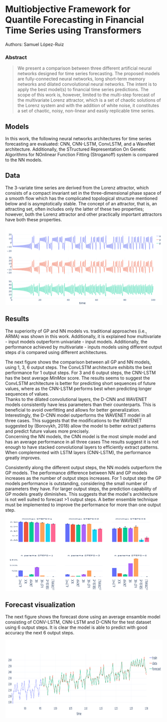 # Multiobjective Framework for Quantile Forecasting in Financial Time Series using Transformers


Authors: Samuel López-Ruiz

### Abstract
> We present a comparison between three different artificial neural networks designed for time series forecasting. The proposed models are fully-connected neural networks, long short-term memory networks and dilated convolutional neural networks. The intent is to apply the best model(s) to financial time series predictions. The scope of this work is, however, limited to the multi-step forecast of the multivariate Lorenz attractor, which is a set of chaotic solutions of the Lorenz system and with the addition of white noise, it constitutes a set of chaotic, noisy, non-linear and easily replicable time series. 

## Models
In this work, the following neural networks architectures for time series forecasting are evaluated: CNN, CNN-LSTM, ConvLSTM, and a WaveNet architecture. Additionally, the STructured Representation On Genetic Algorithms for NOnlinear Function Fitting (Stroganoff) system is compared to the NN models. 


## Data
The 3-variate time series are derived from the Lorenz attractor, which consists of a compact invariant set in the three-dimensional phase space of a smooth flow which has the complicated topological structure mentioned below and is asymptotically stable. The concept of an attractor, that is, an attracting set, often includes only the latter of these two properties; however, both the Lorenz attractor and other practically important attractors have both these properties.

<img src="https://github.com/samlopezruiz/CodeProjectTimeSeries/blob/main/docs/lorenz-attractor-time-series.png?raw=true" width="700" height="250"/>

## Results
The superiority of GP and NN models vs. traditional approaches (i.e., ARMA) was shown in this work. Additionally, it is explained how multivariate - input models outperform univariate - input models.
Additionally, the performance achieved by multivariate - inputs models using different output steps $d$ is compared using 
different architectures.

The next figure shows the comparison between all GP and NN models, using 1, 3, 6 output steps.
The ConvLSTM architecture exhibits the best performance for 1 output steps. 
For 3 and 6 output steps, the CNN-LSTM has the best average _MinMax_ score. 
The results seems to suggest the ConvLSTM architecture is better for predicting short sequences of future values, where as the CNN-LSTM performs best when predicting longer sequences of values.
<br>
Thanks to the dilated convolutional layers, the D-CNN and WAVENET models consistently have less parameters than their counterparts.
This is beneficial to avoid overfitting and allows for better generalization.
Interestingly, the D-CNN model outperforms the WAVENET model in all three cases.
This suggests that the modifications to the WAVENET suggested by (Borovykh, 2018) allow the model to better extract patterns and predict future values more precisely. 
<br>
Concerning the NN models, the CNN model is the most simple model and has an average performance in all three cases The results suggest it is not enough to have stacked convolutional layers to efficiently extract patterns. 
When complemented with LSTM layers (CNN-LSTM), the performance greatly improves. 

Consistently along the different output steps, the NN models outperform the GP models. 
The performance difference between NN and GP models increases as the number of output steps increases. 
For 1 output step the GP models performance is outstanding, considering the small number of parameters they have. 
For larger output steps, the prediction capability of GP models greatly diminishes. 
This suggests that the model's architecture is not well suited to forecast >1 output steps. 
A better ensemble technique must be implemented to improve the performance for more than one output step.
<img src="https://github.com/samlopezruiz/CodeProjectTimeSeries/blob/main/docs/s1_s2_s3_all.png?raw=true" width="700" height="250"/>

## Forecast visualization
The next figure shows the forecast done using an average ensamble model consisting of CONV-LSTM, CNN-LSTM and D-CNN for the test dataset using 6 output steps.
It is clear the model is able to predict with good accuracy the next 6 output steps. 

<img src="https://github.com/samlopezruiz/CodeProjectTimeSeries/blob/main/docs/ensemble_forecast.png?raw=true" width="700" height="250"/>

